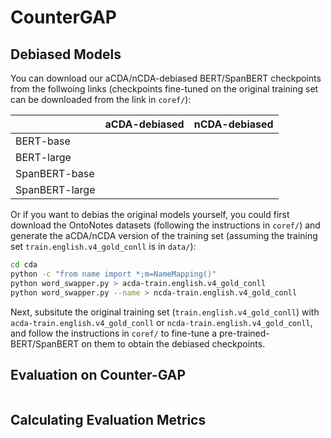 # CounterGAP

## Debiased Models
You can download our aCDA/nCDA-debiased BERT/SpanBERT checkpoints from the follwoing links (checkpoints fine-tuned on the original training set can be downloaded from the link in `coref/`):

|                | aCDA-debiased | nCDA-debiased |
| -------------  |:-------------:| -------------:|
| BERT-base      |               |               |
| BERT-large     |               |               |              
| SpanBERT-base  |               |               |
| SpanBERT-large |               |               |

Or if you want to debias the original models yourself, you could first download the OntoNotes datasets (following the instructions in `coref/`) and
generate the aCDA/nCDA version of the training set (assuming the training set `train.english.v4_gold_conll` is in `data/`): 
```bash
cd cda
python -c "from name import *;m=NameMapping()"
python word_swapper.py > acda-train.english.v4_gold_conll
python word_swapper.py --name > ncda-train.english.v4_gold_conll
```
Next, subsitute the original training set (`train.english.v4_gold_conll`) with `acda-train.english.v4_gold_conll` or `ncda-train.english.v4_gold_conll`, and follow the instructions in `coref/` to fine-tune a pre-trained-BERT/SpanBERT on them to obtain the debiased checkpoints.  

## Evaluation on Counter-GAP
```bash

```

## Calculating Evaluation Metrics
